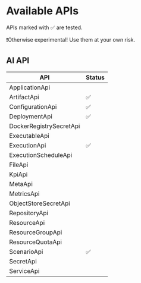 # Available APIs

APIs marked with ✅ are tested.

❗Otherwise experimental!
Use them at your own risk.

## AI API

| API                     | Status |
| ----------------------- | ------ |
| ApplicationApi          |        |
| ArtifactApi             | ✅     |
| ConfigurationApi        | ✅     |
| DeploymentApi           | ✅     |
| DockerRegistrySecretApi |        |
| ExecutableApi           |        |
| ExecutionApi            | ✅     |
| ExecutionScheduleApi    |        |
| FileApi                 |        |
| KpiApi                  |        |
| MetaApi                 |        |
| MetricsApi              |        |
| ObjectStoreSecretApi    |        |
| RepositoryApi           |        |
| ResourceApi             |        |
| ResourceGroupApi        |        |
| ResourceQuotaApi        |        |
| ScenarioApi             | ✅     |
| SecretApi               |        |
| ServiceApi              |        |
